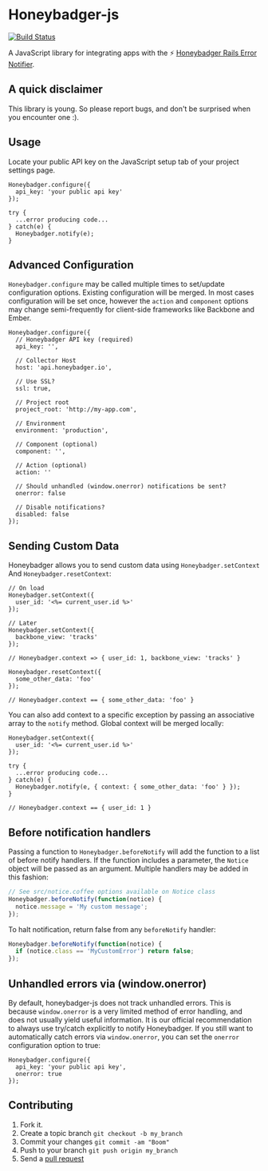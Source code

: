 # Honeybadger-js

[![Build
Status](https://travis-ci.org/honeybadger-io/honeybadger-js.png?branch=master&1)](https://travis-ci.org/honeybadger-io/honeybadger-js)

A JavaScript library for integrating apps with the :zap: [Honeybadger Rails Error Notifier](http://honeybadger.io).

## A quick disclaimer

This library is young. So please report bugs, and don't be surprised
when you encounter one :).

## Usage

Locate your public API key on the JavaScript setup tab of your project
settings page.

    Honeybadger.configure({
      api_key: 'your public api key'
    });

    try {
      ...error producing code...
    } catch(e) {
      Honeybadger.notify(e);
    }

## Advanced Configuration

`Honeybadger.configure` may be called multiple times to set/update
configuration options. Existing configuration will be merged. In most
cases configuration will be set once, however the `action` and
`component` options may change semi-frequently for client-side
frameworks like Backbone and Ember.

    Honeybadger.configure({
      // Honeybadger API key (required)
      api_key: '',

      // Collector Host
      host: 'api.honeybadger.io',

      // Use SSL?
      ssl: true,

      // Project root
      project_root: 'http://my-app.com',

      // Environment
      environment: 'production',

      // Component (optional)
      component: '',

      // Action (optional)
      action: ''

      // Should unhandled (window.onerror) notifications be sent?
      onerror: false

      // Disable notifications?
      disabled: false
    });

## Sending Custom Data

Honeybadger allows you to send custom data using
`Honeybadger.setContext` And `Honeybadger.resetContext`:

    // On load
    Honeybadger.setContext({
      user_id: '<%= current_user.id %>'
    });

    // Later
    Honeybadger.setContext({
      backbone_view: 'tracks'
    });

    // Honeybadger.context => { user_id: 1, backbone_view: 'tracks' }

    Honeybadger.resetContext({
      some_other_data: 'foo'
    });

    // Honeybadger.context == { some_other_data: 'foo' }

You can also add context to a specific exception by passing an
associative array to the `notify` method. Global context will be
merged locally:

    Honeybadger.setContext({
      user_id: '<%= current_user.id %>'
    });

    try {
      ...error producing code...
    } catch(e) {
      Honeybadger.notify(e, { context: { some_other_data: 'foo' } });
    }

    // Honeybadger.context == { user_id: 1 }

## Before notification handlers

Passing a function to `Honeybadger.beforeNotify` will add the function
to a list of before notify handlers. If the function includes a
parameter, the `Notice` object will be passed as an argument.  Multiple
handlers may be added in this fashion:

```javascript
// See src/notice.coffee options available on Notice class
Honeybadger.beforeNotify(function(notice) {
  notice.message = 'My custom message';
});
```

To halt notification, return false from any `beforeNotify` handler:

```javascript
Honeybadger.beforeNotify(function(notice) {
  if (notice.class == 'MyCustomError') return false;
});
```

## Unhandled errors via (window.onerror)

By default, honeybadger-js does not track unhandled errors. This is
because `window.onerror` is a very limited method of error handling, and
does not usually yield useful information. It is our official
recommendation to always use try/catch explicitly to notify Honeybadger.
If you still want to automatically catch errors via `window.onerror`,
you can set the `onerror` configuration option to true:

    Honeybadger.configure({
      api_key: 'your public api key',
      onerror: true
    });

## Contributing

1. Fork it.
2. Create a topic branch `git checkout -b my_branch`
3. Commit your changes `git commit -am "Boom"`
3. Push to your branch `git push origin my_branch`
4. Send a [pull request](https://github.com/honeybadger-io/honeybadger-js/pulls)
